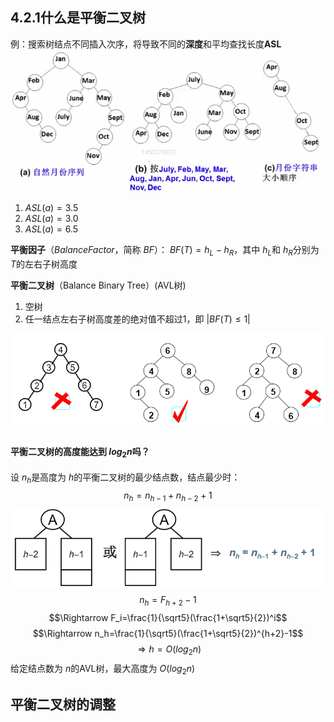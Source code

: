 ## 4.2.1什么是平衡二叉树
例：搜索树结点不同插入次序，将导致不同的**深度**和平均查找长度**ASL**
![image14](image/image14.png)
1. $ASL(a)=3.5$
2. $ASL(a)=3.0$
3. $ASL(a)=6.5$

**平衡因子**（$Balance Factor$，简称 $BF$）： $BF(T)=h_L-h_R$，其中 $h_L$和 $h_R$分别为 $T$的左右子树高度

**平衡二叉树**（Balance Binary Tree）(AVL树)
1. 空树
2. 任一结点左右子树高度差的绝对值不超过1，即 $|BF(T)\leq1|$

![image15](image/image15.png)
#### 平衡二叉树的高度能达到 $log_2n$吗？
设 $n_h$是高度为 $h$的平衡二叉树的最少结点数，结点最少时：
$$n_h=n_{h-1}+n_{h-2}+1$$
![image16](image/image16.png)
$$n_h=F_{h+2}-1$$
$$\Rightarrow F_i=\frac{1}{\sqrt5}(\frac{1+\sqrt5}{2})^i$$
$$\Rightarrow n_h=\frac{1}{\sqrt5}(\frac{1+\sqrt5}{2})^{h+2}-1$$
$$\Rightarrow h=O(log_2n)$$
给定结点数为 $n$的AVL树，最大高度为  $O(log_2n)$
## 平衡二叉树的调整

